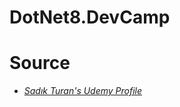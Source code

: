 # DotNet8.DevCamp

# Source

- _[Sadık Turan's Udemy Profile](https://www.udemy.com/user/sadikturan/)_
